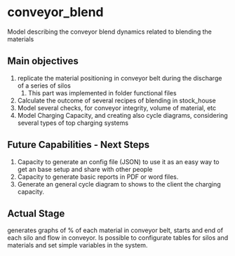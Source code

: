 # conveyor_blend
Model describing the conveyor blend dynamics related to blending the materials

## Main objectives
1. replicate the material positioning in conveyor belt during the discharge of a series of silos
    1. This part was implemented in folder functional files 
3. Calculate the outcome of several recipes of blending in stock_house
4. Model several checks, for conveyor integrity, volume of material, etc
5. Model Charging Capacity, and creating also cycle diagrams, considering several types of top charging systems


## Future Capabilities - Next Steps
1. Capacity to generate an config file (JSON) to use it as an easy way to get an base setup and share with other people
2. Capacity to generate basic reports in PDF or word files.
3. Generate an general cycle diagram to shows to the client the charging capacity.
    
## Actual Stage 
generates graphs of % of each material in conveyor belt, starts and end of each silo and flow in conveyor. 
Is possible to configurate tables for silos and materials
and set simple variables in the system. 
